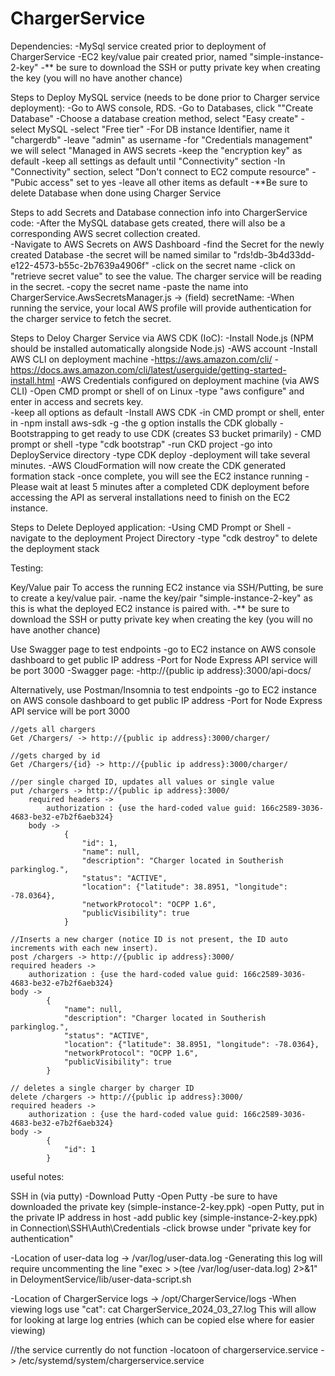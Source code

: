 # ChargerService

Dependencies:
-MySql service created prior to deployment of ChargerService
-EC2 key/value pair created prior, named "simple-instance-2-key"
	-** be sure to download the SSH or putty private key when creating the key (you will no have another chance)


Steps to Deploy MySQL service (needs to be done prior to Charger service deployment):
-Go to AWS console, RDS.
-Go to Databases, click ""Create Database"
-Choose a database creation method, select "Easy create"
-select MySQL 
-select "Free tier"
-For DB instance Identifier, name it "chargerdb"
-leave "admin" as username
-for "Credentials management" we will select "Managed in AWS secrets
-keep the "encryption key" as default
-keep all settings as default until "Connectivity" section
-In "Connectivity" section, select "Don't connect to EC2 compute resource"
-"Pubic access" set to yes
-leave all other items as default
-**Be sure to delete Database when done using Charger Service


Steps to add Secrets and Database connection info into ChargerService code:
-After the MySQL database gets created, there will also be a corresponding AWS
secret collection created.  
-Navigate to AWS Secrets on AWS Dashboard
-find the Secret for the newly created Database
	-the secret will be named similar to "rds!db-3b4d33dd-e122-4573-b55c-2b7639a4906f"
-click on the secret name
-click on "retrieve secret value" to see the value.  The charger service will be reading in the secret.
-copy the secret name
-paste the name into ChargerService.AwsSecretsManager.js -> (field) secretName:
-When running the service, your local AWS profile will provide authentication for the charger service to fetch
the secret.




Steps to Deloy Charger Service via AWS CDK (IoC):
-Install Node.js (NPM should be installed automatically alongside Node.js)
-AWS account
-Install AWS CLI on deployment machine
	-https://aws.amazon.com/cli/
	-https://docs.aws.amazon.com/cli/latest/userguide/getting-started-install.html
-AWS Credentials configured on deployment machine (via AWS CLI)
	-Open CMD prompt or shell of on Linux
		-type "aws configure" and enter in access and secrets key.  
		-keep all options as default
-Install AWS CDK
	-in CMD prompt or shell, enter in
		-npm install aws-sdk -g 
		-the g option installs the CDK globally
-Bootstrapping to get ready to use CDK (creates S3 bucket primarily)
	- CMD prompt or shell
		-type "cdk bootstrap"
-run CKD project
	-go into DeployService directory
	-type CDK deploy 
		-deployment will take several minutes.
	-AWS CloudFormation will now create the CDK generated formation stack
	-once complete, you will see the EC2 instance running
		-Please wait at least 5 minutes after a completed CDK deployment before accessing the API
		as serveral installations need to finish on the EC2 instance.

Steps to Delete Deployed application:
-Using CMD Prompt or Shell
	-navigate to the deployment Project Directory
	-type "cdk destroy" to delete the deployment stack


Testing:

Key/Value pair
To access the running EC2 instance via SSH/Putting, be sure to create a key/value pair.
-name the key/pair "simple-instance-2-key" as this is what the deployed EC2 instance is paired with.
-** be sure to download the SSH or putty private key when creating the key (you will no have another chance)


Use Swagger page to test endpoints
	-go to EC2 instance on AWS console dashboard to get public IP address
	-Port for Node Express API service will be port 3000
	-Swagger page:
		-http://{public ip address}:3000/api-docs/
	
Alternatively, use Postman/Insomnia to test endpoints
	-go to EC2 instance on AWS console dashboard to get public IP address
	-Port for Node Express API service will be port 3000

	//gets all chargers
	Get /Chargers/ -> http://{public ip address}:3000/charger/

	//gets charged by id
	Get /Chargers/{id} -> http://{public ip address}:3000/charger/

	//per single charged ID, updates all values or single value 
	put /chargers -> http://{public ip address}:3000/
		required headers -> 
			authorization : {use the hard-coded value guid: 166c2589-3036-4683-be32-e7b2f6aeb324}
		body ->
				{
					"id": 1,
					"name": null,
					"description": "Charger located in Southerish parkinglog.",
					"status": "ACTIVE",
					"location": {"latitude": 38.8951, "longitude": -78.0364},
					"networkProtocol": "OCPP 1.6",
					"publicVisibility": true
				}
    
	//Inserts a new charger (notice ID is not present, the ID auto increments with each new insert).
	post /chargers -> http://{public ip address}:3000/
	required headers -> 
		authorization : {use the hard-coded value guid: 166c2589-3036-4683-be32-e7b2f6aeb324}
	body ->
			{
				"name": null,
				"description": "Charger located in Southerish parkinglog.",
				"status": "ACTIVE",
				"location": {"latitude": 38.8951, "longitude": -78.0364},
				"networkProtocol": "OCPP 1.6",
				"publicVisibility": true
			}

    // deletes a single charger by charger ID
    delete /chargers -> http://{public ip address}:3000/
	required headers -> 
		authorization : {use the hard-coded value guid: 166c2589-3036-4683-be32-e7b2f6aeb324}
	body ->
			{
				"id": 1
			}


useful notes:

SSH in (via putty)
-Download Putty
-Open Putty
-be sure to have downloaded the private key (simple-instance-2-key.ppk)
-open Putty, put in the private IP address in host
-add public key (simple-instance-2-key.ppk) in Connection\SSH\Auth\Credentials
	-click browse under "private key for authentication"

-Location of user-data log -> /var/log/user-data.log
 -Generating this log will require uncommenting the line "exec > >(tee /var/log/user-data.log) 2>&1"
 in DeloymentService/lib/user-data-script.sh

-Location of ChargerService logs -> /opt/ChargerService/logs
-When viewing logs use "cat": cat ChargerService_2024_03_27.log
This will allow for looking at large log entries (which can be copied else where for easier viewing)

//the service currently do not function
-locatoon of chargerservice.service -> /etc/systemd/system/chargerservice.service
